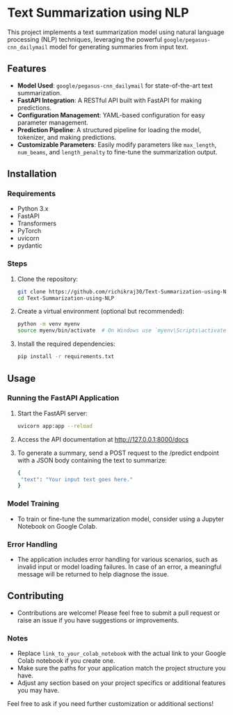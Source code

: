 # Text Summarization using NLP

This project implements a text summarization model using natural language processing (NLP) techniques, leveraging the powerful `google/pegasus-cnn_dailymail` model for generating summaries from input text.

## Features

- **Model Used**: `google/pegasus-cnn_dailymail` for state-of-the-art text summarization.
- **FastAPI Integration**: A RESTful API built with FastAPI for making predictions.
- **Configuration Management**: YAML-based configuration for easy parameter management.
- **Prediction Pipeline**: A structured pipeline for loading the model, tokenizer, and making predictions.
- **Customizable Parameters**: Easily modify parameters like `max_length`, `num_beams`, and `length_penalty` to fine-tune the summarization output.

## Installation

### Requirements

- Python 3.x
- FastAPI
- Transformers
- PyTorch
- uvicorn
- pydantic


### Steps
1. Clone the repository:
   
   ```bash
   git clone https://github.com/richikraj30/Text-Summarization-using-NLP.git
   cd Text-Summarization-using-NLP
2. Create a virtual environment (optional but recommended):
   ```bash
   python -m venv myenv
   source myenv/bin/activate  # On Windows use `myenv\Scripts\activate`
3. Install the required dependencies:
   ```bash
   pip install -r requirements.txt
## Usage
### Running the FastAPI Application

1. Start the FastAPI server:
   
   ```bash
   uvicorn app:app --reload
2. Access the API documentation at
   http://127.0.0.1:8000/docs

3. To generate a summary, send a POST request to the /predict endpoint with a JSON body containing the text to summarize:
   ```bash
   {
    "text": "Your input text goes here."
   }
### Model Training

  - To train or fine-tune the summarization model, consider using a Jupyter Notebook on Google Colab.
    
### Error Handling

  - The application includes error handling for various scenarios, such as invalid input or model loading failures. In case of an error, a meaningful message will be returned to help diagnose the issue.



## Contributing
- Contributions are welcome! Please feel free to submit a pull request or raise an issue if you have suggestions or improvements.

### Notes
- Replace `link_to_your_colab_notebook` with the actual link to your Google Colab notebook if you create one.
- Make sure the paths for your application match the project structure you have.
- Adjust any section based on your project specifics or additional features you may have. 

Feel free to ask if you need further customization or additional sections!


